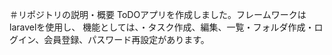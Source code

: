 ＃リポジトリの説明・概要
ToDOアプリを作成しました。フレームワークはlaravelを使用し、
機能としては、・タスク作成、編集、一覧・フォルダ作成・ログイン、会員登録、パスワード再設定があります。
